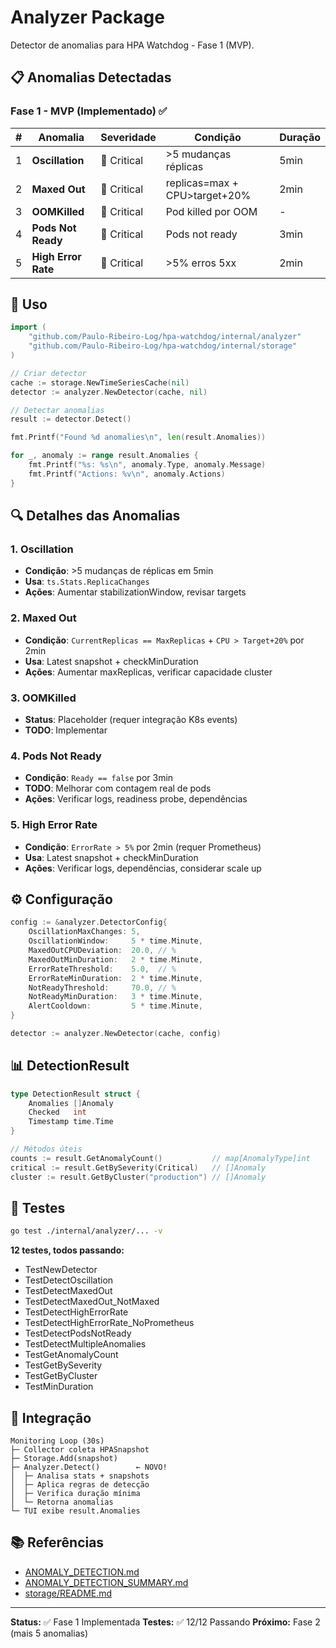 # Analyzer Package

Detector de anomalias para HPA Watchdog - Fase 1 (MVP).

## 📋 Anomalias Detectadas

### Fase 1 - MVP (Implementado) ✅

| # | Anomalia | Severidade | Condição | Duração |
|---|----------|------------|----------|---------|
| 1 | **Oscillation** | 🔴 Critical | >5 mudanças réplicas | 5min |
| 2 | **Maxed Out** | 🔴 Critical | replicas=max + CPU>target+20% | 2min |
| 3 | **OOMKilled** | 🔴 Critical | Pod killed por OOM | - |
| 4 | **Pods Not Ready** | 🔴 Critical | Pods not ready | 3min |
| 5 | **High Error Rate** | 🔴 Critical | >5% erros 5xx | 2min |

## 🚀 Uso

```go
import (
    "github.com/Paulo-Ribeiro-Log/hpa-watchdog/internal/analyzer"
    "github.com/Paulo-Ribeiro-Log/hpa-watchdog/internal/storage"
)

// Criar detector
cache := storage.NewTimeSeriesCache(nil)
detector := analyzer.NewDetector(cache, nil)

// Detectar anomalias
result := detector.Detect()

fmt.Printf("Found %d anomalies\n", len(result.Anomalies))

for _, anomaly := range result.Anomalies {
    fmt.Printf("%s: %s\n", anomaly.Type, anomaly.Message)
    fmt.Printf("Actions: %v\n", anomaly.Actions)
}
```

## 🔍 Detalhes das Anomalias

### 1. Oscillation
- **Condição**: >5 mudanças de réplicas em 5min
- **Usa**: `ts.Stats.ReplicaChanges`
- **Ações**: Aumentar stabilizationWindow, revisar targets

### 2. Maxed Out
- **Condição**: `CurrentReplicas == MaxReplicas` + `CPU > Target+20%` por 2min
- **Usa**: Latest snapshot + checkMinDuration
- **Ações**: Aumentar maxReplicas, verificar capacidade cluster

### 3. OOMKilled
- **Status**: Placeholder (requer integração K8s events)
- **TODO**: Implementar

### 4. Pods Not Ready
- **Condição**: `Ready == false` por 3min
- **TODO**: Melhorar com contagem real de pods
- **Ações**: Verificar logs, readiness probe, dependências

### 5. High Error Rate
- **Condição**: `ErrorRate > 5%` por 2min (requer Prometheus)
- **Usa**: Latest snapshot + checkMinDuration
- **Ações**: Verificar logs, dependências, considerar scale up

## ⚙️ Configuração

```go
config := &analyzer.DetectorConfig{
    OscillationMaxChanges: 5,
    OscillationWindow:     5 * time.Minute,
    MaxedOutCPUDeviation:  20.0, // %
    MaxedOutMinDuration:   2 * time.Minute,
    ErrorRateThreshold:    5.0,  // %
    ErrorRateMinDuration:  2 * time.Minute,
    NotReadyThreshold:     70.0, // %
    NotReadyMinDuration:   3 * time.Minute,
    AlertCooldown:         5 * time.Minute,
}

detector := analyzer.NewDetector(cache, config)
```

## 📊 DetectionResult

```go
type DetectionResult struct {
    Anomalies []Anomaly
    Checked   int
    Timestamp time.Time
}

// Métodos úteis
counts := result.GetAnomalyCount()           // map[AnomalyType]int
critical := result.GetBySeverity(Critical)   // []Anomaly
cluster := result.GetByCluster("production") // []Anomaly
```

## 🧪 Testes

```bash
go test ./internal/analyzer/... -v
```

**12 testes, todos passando:**
- TestNewDetector
- TestDetectOscillation
- TestDetectMaxedOut
- TestDetectMaxedOut_NotMaxed
- TestDetectHighErrorRate
- TestDetectHighErrorRate_NoPrometheus
- TestDetectPodsNotReady
- TestDetectMultipleAnomalies
- TestGetAnomalyCount
- TestGetBySeverity
- TestGetByCluster
- TestMinDuration

## 🔄 Integração

```
Monitoring Loop (30s)
├─ Collector coleta HPASnapshot
├─ Storage.Add(snapshot)
├─ Analyzer.Detect()        ← NOVO!
│  ├─ Analisa stats + snapshots
│  ├─ Aplica regras de detecção
│  ├─ Verifica duração mínima
│  └─ Retorna anomalias
└─ TUI exibe result.Anomalies
```

## 📚 Referências

- [ANOMALY_DETECTION.md](../../docs/ANOMALY_DETECTION.md)
- [ANOMALY_DETECTION_SUMMARY.md](../../docs/ANOMALY_DETECTION_SUMMARY.md)
- [storage/README.md](../storage/README.md)

---

**Status:** ✅ Fase 1 Implementada
**Testes:** ✅ 12/12 Passando
**Próximo:** Fase 2 (mais 5 anomalias)
